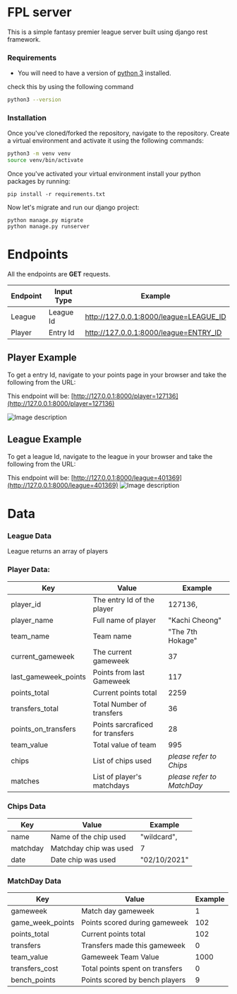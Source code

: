 # FPL server

This is a simple fantasy premier league server built using django rest framework.

### Requirements
- You will need to have a version of [python 3](https://www.python.org/downloads/) installed.

check this by using the following command
```bash
python3 --version
```

### Installation

Once you've cloned/forked the repository, navigate to the repository. Create a virtual environment and activate it using the following commands:

```bash
python3 -m venv venv
source venv/bin/activate
```

Once you've activated your virtual environment install your python packages by running:
```
pip install -r requirements.txt
```

Now let's migrate and run our django project:
```
python manage.py migrate
python manage.py runserver
```

# Endpoints
All the endpoints are **GET** requests.

| Endpoint    | Input Type| Example |
| ----------- | --------- | ----------- |
| League      | League Id | http://127.0.0.1:8000/league=LEAGUE_ID
| Player      | Entry Id  | http://127.0.0.1:8000/league=ENTRY_ID

## Player Example
To get a entry Id, navigate to your points page in your browser and take the following from the URL:

This endpoint will be: [http://127.0.0.1:8000/player=127136](http://127.0.0.1:8000/player=127136)

![Image description](https://dev-to-uploads.s3.amazonaws.com/uploads/articles/djpykyu4tw1eoo6ndong.png)

## League Example
To get a league Id, navigate to the league in your browser and take the following from the URL:

This endpoint will be: [http://127.0.0.1:8000/league=401369](http://127.0.0.1:8000/league=401369)
![Image description](https://dev-to-uploads.s3.amazonaws.com/uploads/articles/oi1zn7p5zgh9bhdxoxew.png)

# Data

### League Data
League returns an array of players 

### Player Data:

| Key    | Value | Example |
|--------|-------|---------|
|   player_id | The entry Id of the player | 127136,
|   player_name | Full name of player | "Kachi Cheong"
|   team_name | Team name | "The 7th Hokage"
|   current_gameweek | The current gameweek | 37
|   last_gameweek_points | Points from last Gameweek| 117
|   points_total | Current points total | 2259
|   transfers_total | Total Number of transfers | 36
|   points_on_transfers | Points sarcraficed for transfers| 28
|   team_value | Total value of team | 995
|   chips | List of chips used | *please refer to Chips*  
|   matches | List of player's matchdays | *please refer to MatchDay*  


### Chips Data
| Key    | Value | Example |
|--------|-------|---------|
| name     | Name of the chip used | "wildcard",
| matchday | Matchday chip was used | 7 
| date     | Date chip was used  | "02/10/2021"

### MatchDay Data
| Key    | Value | Example |
|--------|-------|---------|
| gameweek| Match day gameweek | 1
| game_week_points| Points scored during gameweek | 102
| points_total| Current points total | 102
| transfers| Transfers made this gameweek | 0
| team_value| Gameweek Team Value | 1000
| transfers_cost| Total points spent on transfers  | 0
| bench_points| Points scored by bench players | 9
